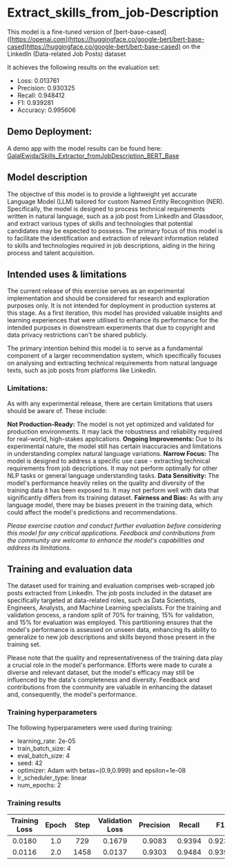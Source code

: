 # Extract_skills_from_job-Description
This model is a fine-tuned version of [bert-base-cased] ([https://openai.com](https://huggingface.co/google-bert/bert-base-cased)https://huggingface.co/google-bert/bert-base-cased)  on the LinkedIn (Data-related Job Posts) dataset

It achieves the following results on the evaluation set:
- Loss: 0.013761
- Precision: 0.930325
- Recall: 0.948412
- F1: 0.939281
- Accuracy: 0.995606

## Demo Deployment:
A demo app with the model results can be found here: [GalalEwida/Skills_Extractor_fromJobDescription_BERT_Base](https://huggingface.co/GalalEwida/Skills_Extractor_fromJobDescription_BERT_Base)

## Model description
The objective of this model is to provide a lightweight yet accurate Language Model (LLM) tailored for custom Named Entity Recognition (NER). Specifically, the model is designed to process technical requirements written in natural language, such as a job post from LinkedIn and Glassdoor, and extract various types of skills and technologies that potential candidates may be expected to possess. The primary focus of this model is to facilitate the identification and extraction of relevant information related to skills and technologies required in job descriptions, aiding in the hiring process and talent acquisition.

## Intended uses & limitations
The current release of this exercise serves as an experimental implementation and should be considered for research and exploration purposes only. It is not intended for deployment in production systems at this stage. As a first iteration, this model has provided valuable insights and learning experiences that were utilised to enhance its performance for the intended purposes in downstream experiments that due to copyright and data privacy restrictions can't be shared publicly.


The primary intention behind this model is to serve as a fundamental component of a larger recommendation system, which specifically focuses on analysing and extracting technical requirements from natural language texts, such as job posts from platforms like LinkedIn.

### Limitations:
As with any experimental release, there are certain limitations that users should be aware of. These include:

**Not Production-Ready:** The model is not yet optimized and validated for production environments. It may lack the robustness and reliability required for real-world, high-stakes applications.
**Ongoing Improvements:** Due to its experimental nature, the model still has certain inaccuracies and limitations in understanding complex natural language variations.
**Narrow Focus:** The model is designed to address a specific use case - extracting technical requirements from job descriptions. It may not perform optimally for other NLP tasks or general language understanding tasks.
**Data Sensitivity:** The model's performance heavily relies on the quality and diversity of the training data it has been exposed to. It may not perform well with data that significantly differs from its training dataset.
**Fairness and Bias:** As with any language model, there may be biases present in the training data, which could affect the model's predictions and recommendations.

*Please exercise caution and conduct further evaluation before considering this model for any critical applications. Feedback and contributions from the community are welcome to enhance the model's capabilities and address its limitations.*

## Training and evaluation data
The dataset used for training and evaluation comprises web-scraped job posts extracted from LinkedIn. The job posts included in the dataset are specifically targeted at data-related roles, such as Data Scientists, Engineers, Analysts, and Machine Learning specialists.
For the training and validation process, a random split of 70% for training, 15% for validation, and 15% for evaluation was employed. This partitioning ensures that the model's performance is assessed on unseen data, enhancing its ability to generalize to new job descriptions and skills beyond those present in the training set.

Please note that the quality and representativeness of the training data play a crucial role in the model's performance. Efforts were made to curate a diverse and relevant dataset, but the model's efficacy may still be influenced by the data's completeness and diversity. Feedback and contributions from the community are valuable in enhancing the dataset and, consequently, the model's performance.

### Training hyperparameters

The following hyperparameters were used during training:
- learning_rate: 2e-05
- train_batch_size: 4
- eval_batch_size: 4
- seed: 42
- optimizer: Adam with betas=(0.9,0.999) and epsilon=1e-08
- lr_scheduler_type: linear
- num_epochs: 2

### Training results

| Training Loss | Epoch | Step | Validation Loss | Precision | Recall | F1     | Accuracy |
|:-------------:|:-----:|:----:|:---------------:|:---------:|:------:|:------:|:--------:|
| 0.0180        | 1.0   | 729  | 0.1679          | 0.9083    | 0.9394 | 0.9236 | 0.9944   |
| 0.0116        | 2.0   | 1458 | 0.0137          | 0.9303    | 0.9484 | 0.9392 | 0.9956   |


